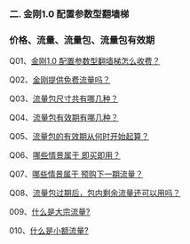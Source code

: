 ### 二. 金刚1.0 配置参数型翻墙梯
### 价格、流量、流量包、流量包有效期
Q01、[金刚1.0 配置参数型翻墙梯怎么收费？](https://a2zitpro.github.io/web/价格表)

Q02、[金刚提供免费流量吗？](https://a2zitpro.github.io/web/免费流量)

Q03、[流量包尺寸共有哪几种？](https://a2zitpro.github.io/web/size)

Q04、[流量包有效期有哪几种？](https://a2zitpro.github.io/web/流量包有效期)

Q05、[流量包的有效期从何时开始起算？](https://a2zitpro.github.io/web/流量包的有效期从何时开始起算)

Q06、[哪些情景属于 即买即用？](https://a2zitpro.github.io/web/哪些情景属于即买即用)

Q07、[哪些情景属于 预购下一期流量？](https://a2zitpro.github.io/web/哪些情景属于预购下一期流量)

Q08、[流量包过期后，包内剩余流量还可以用吗？](https://a2zitpro.github.io/web/流量包过期后剩余流量还可以用吗)

009、[什么是大宗流量?](https://a2zitpro.github.io/web/什么是大宗流量)

010、[什么是小额流量?](https://a2zitpro.github.io/web/什么是小额流量)
